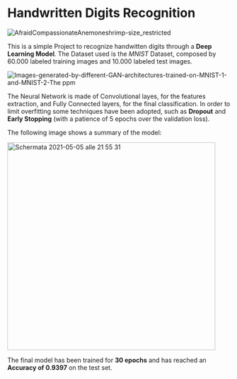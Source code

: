 # Handwritten Digits Recognition

![AfraidCompassionateAnemoneshrimp-size_restricted](https://user-images.githubusercontent.com/56433128/117266150-3cc61600-ae55-11eb-83d8-31b265bc6ce5.gif)

This is a simple Project to recognize handwitten digits through a **Deep Learning Model**. 
The Dataset used is the *MNIST* Dataset, composed by 60.000 labeled training images and 10.000 labeled test images.

![Images-generated-by-different-GAN-architectures-trained-on-MNIST-1-and-MNIST-2-The ppm](https://user-images.githubusercontent.com/56433128/117200445-cccf7580-adeb-11eb-97ab-01ebd94c1caf.png)

The Neural Network is made of Convolutional layes, for the features extraction, and Fully Connected layers, for the final classification. In order to limit overfitting some techniques have been adopted, such as **Dropout** and **Early Stopping** (with a patience of 5 epochs over the validation loss). 

The following image shows a summary of the model:

<img width="470" alt="Schermata 2021-05-05 alle 21 55 31" src="https://user-images.githubusercontent.com/56433128/117201202-a9f19100-adec-11eb-9f48-b8412a2ba1de.png">

The final model has been trained for **30 epochs** and has reached an **Accuracy of 0.9397** on the test set.

